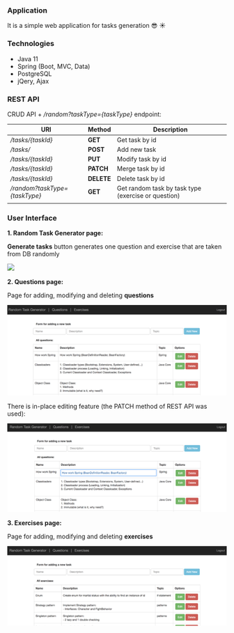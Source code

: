 ### Application
It is a simple web application for tasks generation :sunglasses: :sunny: 

### Technologies
- Java 11
- Spring  (Boot, MVC, Data)
- PostgreSQL
- jQery, Ajax

### REST API

CRUD API + */random?taskType={taskType}*  endpoint:

| URI                             | Method     | Description                            |
| ---------------------           | ----       | ------------------------               |
|*/tasks/{taskId}*                | **GET**    | Get  task by id                        | 
|*/tasks/*                        | **POST**   | Add new task                           | 
|*/tasks/{taskId}*                | **PUT**    | Modify task by id                      | 
|*/tasks/{taskId}*                | **PATCH**  | Merge task by id                       | 
|*/tasks/{taskId}*                | **DELETE** | Delete task by id                      | 
|*/random?taskType={taskType}*    | **GET**    | Get random task by task type (exercise or question)| 
|                                 |            |                                        |  

### User Interface

**1. Random Task Generator page:**

   **Generate tasks** button generates one question and exercise that are taken from DB randomly 

   <img src="https://github.com/vadimshavlovski/task_generator/blob/master/src/main/resources/images/task_generator.png" width="700">


**2. Questions page:**

   Page for adding, modifying and deleting **questions**
    
   <img src="https://github.com/vadimshavlovski/task_generator/blob/master/src/main/resources/static/images/questions.png" width="700">
   
   There is in-place editing feature (the PATCH method of REST API was used):
   
   <img src="https://github.com/vadimshavlovski/task_generator/blob/master/src/main/resources/static/images/in_place_editing.png" width="700">
   
 
 **3. Exercises page:**
 
   Page for adding, modifying and deleting **exercises**
    
   <img src="https://github.com/vadimshavlovski/task_generator/blob/master/src/main/resources/static/images/exercises.png" width="700">

